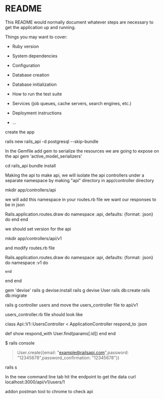 # README

This README would normally document whatever steps are necessary to get the
application up and running.

Things you may want to cover:

* Ruby version

* System dependencies

* Configuration

* Database creation

* Database initialization

* How to run the test suite

* Services (job queues, cache servers, search engines, etc.)

* Deployment instructions

* ...

create the app

rails new rails_api -d postgresql --skip-bundle

In the Gemfile add gem to serialize the resources we are going to expose on the api
gem 'active_model_serializers'

cd rails_api
bundle install

Making the api
to make api, we will isolate the api controllers under a separate namespace by making
"api" directory in app/controller directory

mkdir app/controllers/api

we will add this namespace in your routes.rb file
we want our responses to be in json

Rails.application.routes.draw do
  namespace :api, defaults: {format: :json} do
  end
end

we should set version for the api

mkdir app/controllers/api/v1

and modify routes.rb file

Rails.application.routes.draw do
  namespace :api, defaults: {format: :json} do
    namespace :v1 do

    end
  end
end

gem 'devise'
rails g devise:install
rails g devise User
rails db:create
rails db:migrate

rails g controller users
and move the users_controller file to api/v1

users_controller.rb file should look like

class Api::V1::UsersController < ApplicationController
  respond_to :json

  def show
    respond_with User.find(params[:id])
  end
end

$ rails console

> User.create({email: "example@railsapi.com",password: "12345678",password_confirmation: "12345678"})

rails s

In the new command line tab hit the endpoint to get the data
curl localhost:3000/api/v1/users/1

addon postman tool to chrome to check api

